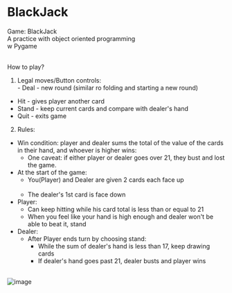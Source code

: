 # BlackJack
Game: BlackJack<br>
A practice with object oriented programming<br>
w Pygame<br><br>

How to play?<br>
1. Legal moves/Button controls:<br>
  <t>- Deal - new round (similar ro folding and starting a new round)<br>
  - Hit - gives player another card<br>
  - Stand - keep current cards and compare with dealer's hand<br>
  - Quit - exits game<br>

2. Rules:<br>
  - Win condition: player and dealer sums the total of the value of the cards in their hand, and whoever is higher wins:<br>
    - One caveat: if either player or dealer goes over 21, they bust and lost the game.<br>
  - At the start of the game:<br>
    -  You(Player) and Dealer are given 2 cards each face up<br><br>
    -  The dealer's 1st card is face down
  - Player:<br>
    - Can keep hitting while his card total is less than or equal to 21<br>
    - When you feel like your hand is high enough and dealer won't be able to beat it, stand<br>
  - Dealer:<br>
    - After Player ends turn by choosing stand:<br>
      - While the sum of dealer's hand is less than 17, keep drawing cards<br>
      - If dealer's hand goes past 21, dealer busts and player wins<br><br>
  
![image](https://user-images.githubusercontent.com/98131995/210928293-96b418be-0669-434d-ba6c-15770412aef2.png)<br><br>
